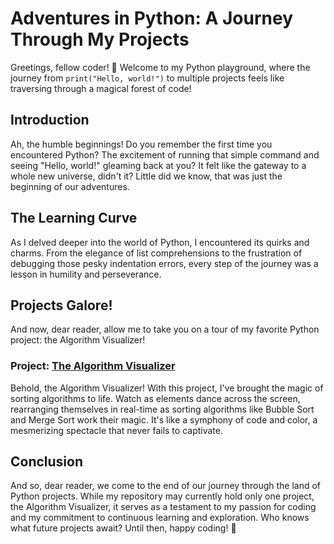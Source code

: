 
# Adventures in Python: A Journey Through My Projects

Greetings, fellow coder! 🐍 Welcome to my Python playground, where the journey from `print("Hello, world!")` to multiple projects feels like traversing through a magical forest of code!

## Introduction

Ah, the humble beginnings! Do you remember the first time you encountered Python? The excitement of running that simple command and seeing "Hello, world!" gleaming back at you? It felt like the gateway to a whole new universe, didn't it? Little did we know, that was just the beginning of our adventures.

## The Learning Curve

As I delved deeper into the world of Python, I encountered its quirks and charms. From the elegance of list comprehensions to the frustration of debugging those pesky indentation errors, every step of the journey was a lesson in humility and perseverance.

## Projects Galore!

And now, dear reader, allow me to take you on a tour of my favorite Python project: the Algorithm Visualizer!

### Project: [The Algorithm Visualizer](https://github.com/Afrazsajid/python_projetcs/tree/main/algorithm%20visualizer)

Behold, the Algorithm Visualizer! With this project, I've brought the magic of sorting algorithms to life. Watch as elements dance across the screen, rearranging themselves in real-time as sorting algorithms like Bubble Sort and Merge Sort work their magic. It's like a symphony of code and color, a mesmerizing spectacle that never fails to captivate.

## Conclusion

And so, dear reader, we come to the end of our journey through the land of Python projects. While my repository may currently hold only one project, the Algorithm Visualizer, it serves as a testament to my passion for coding and my commitment to continuous learning and exploration. Who knows what future projects await? Until then, happy coding! 🚀
